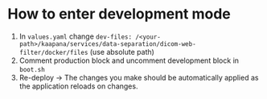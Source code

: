 # How to enter development mode 

1. In `values.yaml` change `dev-files: /<your-path>/kaapana/services/data-separation/dicom-web-filter/docker/files` (use absolute path)
2. Comment production block and uncomment development block in `boot.sh`
3. Re-deploy -> The changes you make should be automatically applied as the application reloads on changes.

